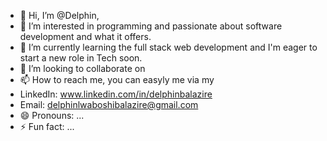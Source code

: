 - 👋 Hi, I’m @Delphin,
- 👀 I’m interested in programming and passionate about software development and what it offers.
- 🌱 I’m currently learning the full stack web development and I'm eager to start a new role in Tech soon.
- 💞️ I’m looking to collaborate on 
- 📫 How to reach me, you can easyly me via my
- LinkedIn: www.linkedin.com/in/delphinbalazire
- Email: delphinlwaboshibalazire@gmail.com
- 😄 Pronouns: ...
- ⚡ Fun fact: ...

<!---
del141/del141 is a ✨ special ✨ repository because its `README.md` (this file) appears on your GitHub profile.
You can click the Preview link to take a look at your changes.
--->

